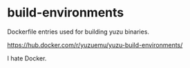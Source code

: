 # build-environments
Dockerfile entries used for building yuzu binaries.

https://hub.docker.com/r/yuzuemu/yuzu-build-environments/

I hate Docker.
